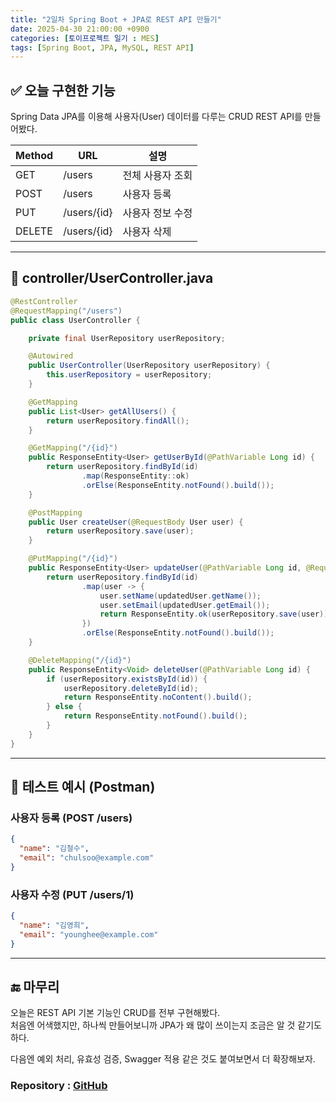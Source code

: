```yaml
---
title: "2일차 Spring Boot + JPA로 REST API 만들기"
date: 2025-04-30 21:00:00 +0900
categories: [토이프로젝트 일기 : MES]
tags: [Spring Boot, JPA, MySQL, REST API]
---
```


## ✅ 오늘 구현한 기능

Spring Data JPA를 이용해 사용자(User) 데이터를 다루는 CRUD REST API를 만들어봤다.  


| Method | URL         | 설명             |
| ------ | ----------- | ---------------- |
| GET    | /users      | 전체 사용자 조회 |
| POST   | /users      | 사용자 등록      |
| PUT    | /users/{id} | 사용자 정보 수정 |
| DELETE | /users/{id} | 사용자 삭제      |

---

## 📁 controller/UserController.java

```java
@RestController
@RequestMapping("/users")
public class UserController {

    private final UserRepository userRepository;

    @Autowired
    public UserController(UserRepository userRepository) {
        this.userRepository = userRepository;
    }

    @GetMapping
    public List<User> getAllUsers() {
        return userRepository.findAll();
    }

    @GetMapping("/{id}")
    public ResponseEntity<User> getUserById(@PathVariable Long id) {
        return userRepository.findById(id)
                .map(ResponseEntity::ok)
                .orElse(ResponseEntity.notFound().build());
    }

    @PostMapping
    public User createUser(@RequestBody User user) {
        return userRepository.save(user);
    }

    @PutMapping("/{id}")
    public ResponseEntity<User> updateUser(@PathVariable Long id, @RequestBody User updatedUser) {
        return userRepository.findById(id)
                .map(user -> {
                    user.setName(updatedUser.getName());
                    user.setEmail(updatedUser.getEmail());
                    return ResponseEntity.ok(userRepository.save(user));
                })
                .orElse(ResponseEntity.notFound().build());
    }

    @DeleteMapping("/{id}")
    public ResponseEntity<Void> deleteUser(@PathVariable Long id) {
        if (userRepository.existsById(id)) {
            userRepository.deleteById(id);
            return ResponseEntity.noContent().build();
        } else {
            return ResponseEntity.notFound().build();
        }
    }
}
```

---

## 🧪 테스트 예시 (Postman)

### 사용자 등록 (POST /users)

```json
{
  "name": "김철수",
  "email": "chulsoo@example.com"
}
```

### 사용자 수정 (PUT /users/1)

```json
{
  "name": "김영희",
  "email": "younghee@example.com"
}
```

---

## 🔚 마무리

오늘은 REST API 기본 기능인 CRUD를 전부 구현해봤다.  
처음엔 어색했지만, 하나씩 만들어보니까 JPA가 왜 많이 쓰이는지 조금은 알 것 같기도 하다.

다음엔 예외 처리, 유효성 검증, Swagger 적용 같은 것도 붙여보면서 더 확장해보자.

### Repository : [GitHub](https://github.com/anhyoin97/mes-backend)